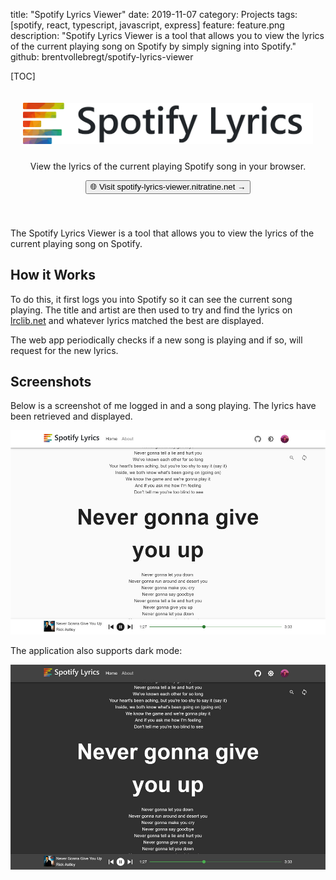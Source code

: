 title: "Spotify Lyrics Viewer"
date: 2019-11-07
category: Projects
tags: [spotify, react, typescript, javascript, express]
feature: feature.png
description: "Spotify Lyrics Viewer is a tool that allows you to view the lyrics of the current playing song on Spotify by simply signing into Spotify."
github: brentvollebregt/spotify-lyrics-viewer

[TOC]

<div align="center" style="padding: 20px 20px 40px 20px">
    <img src="/posts/spotify-lyrics-viewer/spotify-lyrics-viewer-banner.png" alt="Spotify Lyrics Viewer Banner" style="margin-bottom: 10px;">
    <p class="text-center">View the lyrics of the current playing Spotify song in your browser.</p>
    <a href="https://spotify-lyrics-viewer.nitratine.net/"><button class="btn btn-outline-secondary" type="button">🌐 Visit spotify-lyrics-viewer.nitratine.net →</button></a>
</div>

The Spotify Lyrics Viewer is a tool that allows you to view the lyrics of the current playing song on Spotify.

## How it Works

To do this, it first logs you into Spotify so it can see the current song playing. The title and artist are then used to try and find the lyrics on [lrclib.net](https://lrclib.net/) and whatever lyrics matched the best are displayed.

The web app periodically checks if a new song is playing and if so, will request for the new lyrics.

## Screenshots

Below is a screenshot of me logged in and a song playing. The lyrics have been retrieved and displayed.

![Spotify Lyrics Viewer showing lyrics](/posts/spotify-lyrics-viewer/sample.jpg)

The application also supports dark mode:

![Spotify Lyrics Viewer showing lyrics](/posts/spotify-lyrics-viewer/sample-dark.jpg)
